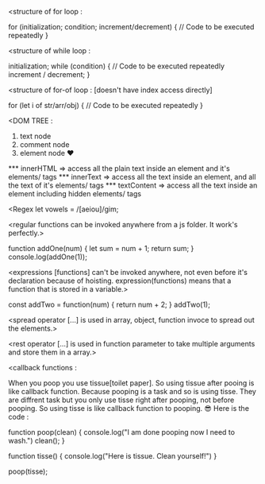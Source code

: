 <structure of for loop :

for (initialization; condition; increment/decrement) {
  // Code to be executed repeatedly
}

<structure of while loop :

initialization;
while (condition) {
  // Code to be executed repeatedly
   increment / decrement;
}

<structure of for-of loop : [doesn't have index access directly]

for (let i of str/arr/obj) {
  // Code to be executed repeatedly
}

<DOM TREE :

1. text node
2. comment node
3. element node ❤️

*** innerHTML => access all the plain text inside an element and it's elements/ tags
*** innerText => access all the text inside an element, and all the text of it's elements/ tags
*** textContent => access all the text inside an element including hidden elements/ tags


<Regex 
let vowels = /[aeiou]/gim;


<regular functions can be invoked anywhere from a js folder. It work's perfectly.>

function addOne(num) {
  let sum = num + 1;
  return sum;
}
console.log(addOne(1));

<expressions [functions] can't be invoked anywhere, not even before it's declaration because of hoisting. expression(functions) means that a function that is stored in a variable.>

const addTwo = function(num) {
  return num + 2;
}
addTwo(1);


<spread operator [...] is used in array, object, function invoce to spread out the elements.>

<rest operator [...] is used in function parameter to take multiple arguments and store them in a array.>


<callback functions :

When you poop you use tissue[toilet paper]. So using tissue after pooing is like callback function. Because pooping is a task and so is using tisse. They are diffrent task but you only use tisse right after pooping, not before pooping. So using tisse is like callback function to pooping. 😎 Here is the code :

function poop(clean) { <!-- clean is a parameter -->
  console.log("I am done pooping now I need to wash.")
  clean(); <!-- now we defined clean as a callback function. it will take any arguement at the time of poop function invocation -->
}

function tisse() {
  console.log("Here is tissue. Clean yourself!")
}
<!-- let's call the poop function -->
poop(tisse); <!-- we took tissue function as an arguement. so tisse is a callback function -->
